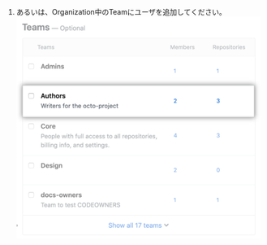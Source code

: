 1. あるいは、Organization中のTeamにユーザを追加してください。 ![Organization の Team のリスト](/assets/images/help/organizations/add-user-to-teams.png)
